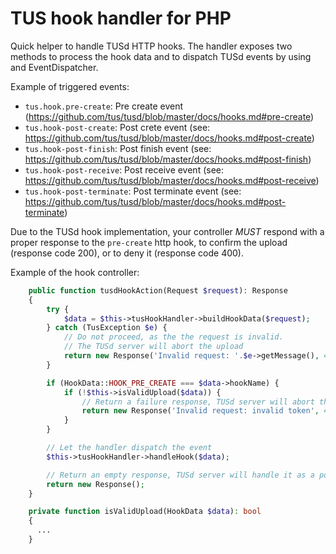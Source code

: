 # TUS hook handler for PHP

Quick helper to handle TUSd HTTP hooks.
The handler exposes two methods to process the hook data and to dispatch TUSd events
by using and EventDispatcher.

Example of triggered events:

- `tus.hook.pre-create`: Pre create event (https://github.com/tus/tusd/blob/master/docs/hooks.md#pre-create)
- `tus.hook-post-create`: Post crete event (see: https://github.com/tus/tusd/blob/master/docs/hooks.md#post-create)
- `tus.hook-post-finish`: Post finish event (see: https://github.com/tus/tusd/blob/master/docs/hooks.md#post-finish)
- `tus.hook-post-receive`: Post receive event (see: https://github.com/tus/tusd/blob/master/docs/hooks.md#post-receive)
- `tus.hook-post-terminate`: Post terminate event (see: https://github.com/tus/tusd/blob/master/docs/hooks.md#post-terminate)

Due to the TUSd hook implementation, your controller *MUST* respond with a proper response to the `pre-create` http hook,
to confirm the upload (response code 200), or to deny it (response code 400).

Example of the hook controller:

```php
    public function tusdHookAction(Request $request): Response
    {
        try {
            $data = $this->tusHookHandler->buildHookData($request);
        } catch (TusException $e) {
            // Do not proceed, as the the request is invalid.
            // The TUSd server will abort the upload
            return new Response('Invalid request: '.$e->getMessage(), 400);
        }

        if (HookData::HOOK_PRE_CREATE === $data->hookName) {
            if (!$this->isValidUpload($data)) {
                // Return a failure response, TUSd server will abort the upload
                return new Response('Invalid request: invalid token', 400);
            }
        }

        // Let the handler dispatch the event
        $this->tusHookHandler->handleHook($data);

        // Return an empty response, TUSd server will handle it as a positive answer.
        return new Response();
    }

    private function isValidUpload(HookData $data): bool
    {
      ...
    }
```
